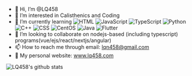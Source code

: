 - 👋 Hi, I’m @LQ458
- 👀 I’m interested in Calisthenics and Coding
- 🌱 I’m currently learning
![HTML](https://img.shields.io/badge/-HTML-E34F26?style=plastic&logo=html5&logoColor=white)
![JavaScript](https://img.shields.io/badge/-JavaScript-black?style=plastic&logo=javascript)
![TypeScript](https://img.shields.io/badge/-TypeScript-007ACC?style=plastic&logo=typescript)
![Python](https://img.shields.io/badge/-Python-3776AB?style=plastic&logo=python&logoColor=white)
![C++](https://img.shields.io/badge/-C++-00599C?style=plastic&logo=c%2B%2B&logoColor=white)
![CSS](https://img.shields.io/badge/-CSS-1572B6?style=plastic&logo=css3&logoColor=white)
![CentOS](https://img.shields.io/badge/-CentOS-262577?style=plastic&logo=centos&logoColor=white)
![Java](https://img.shields.io/badge/-Java-007396?style=plastic&logo=java)
![Flutter](https://img.shields.io/badge/-Flutter-02569B?style=plastic&logo=flutter)
- 💞️ I’m looking to collaborate on nodejs-based (including typescript) programs(vue/ejs/react/nextjs/angular)
- 📫 How to reach me through email: lqn458@gmail.com
- 👨 My personal website: www.lq458.com

![LQ458's github stats](https://github-readme-stats.vercel.app/api?username=lq458&count_private=true&show_icons=true&theme=radical)
